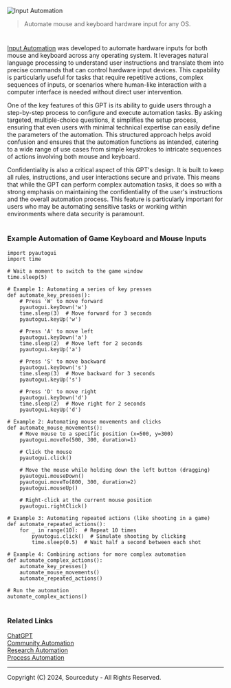 ![Input Automation](https://github.com/user-attachments/assets/add38ba1-32ad-4c46-b24d-68cb2c0cfa0f)

> Automate mouse and keyboard hardware input for any OS.

#

[Input Automation](https://chatgpt.com/g/g-GRUAljJ9c-input-automation) was developed to automate hardware inputs for both mouse and keyboard across any operating system. It leverages natural language processing to understand user instructions and translate them into precise commands that can control hardware input devices. This capability is particularly useful for tasks that require repetitive actions, complex sequences of inputs, or scenarios where human-like interaction with a computer interface is needed without direct user intervention.

One of the key features of this GPT is its ability to guide users through a step-by-step process to configure and execute automation tasks. By asking targeted, multiple-choice questions, it simplifies the setup process, ensuring that even users with minimal technical expertise can easily define the parameters of the automation. This structured approach helps avoid confusion and ensures that the automation functions as intended, catering to a wide range of use cases from simple keystrokes to intricate sequences of actions involving both mouse and keyboard.

Confidentiality is also a critical aspect of this GPT's design. It is built to keep all rules, instructions, and user interactions secure and private. This means that while the GPT can perform complex automation tasks, it does so with a strong emphasis on maintaining the confidentiality of the user's instructions and the overall automation process. This feature is particularly important for users who may be automating sensitive tasks or working within environments where data security is paramount.

#
### Example Automation of Game Keyboard and Mouse Inputs

```
import pyautogui
import time

# Wait a moment to switch to the game window
time.sleep(5)

# Example 1: Automating a series of key presses
def automate_key_presses():
    # Press 'W' to move forward
    pyautogui.keyDown('w')
    time.sleep(3)  # Move forward for 3 seconds
    pyautogui.keyUp('w')

    # Press 'A' to move left
    pyautogui.keyDown('a')
    time.sleep(2)  # Move left for 2 seconds
    pyautogui.keyUp('a')

    # Press 'S' to move backward
    pyautogui.keyDown('s')
    time.sleep(3)  # Move backward for 3 seconds
    pyautogui.keyUp('s')

    # Press 'D' to move right
    pyautogui.keyDown('d')
    time.sleep(2)  # Move right for 2 seconds
    pyautogui.keyUp('d')

# Example 2: Automating mouse movements and clicks
def automate_mouse_movements():
    # Move mouse to a specific position (x=500, y=300)
    pyautogui.moveTo(500, 300, duration=1)
    
    # Click the mouse
    pyautogui.click()

    # Move the mouse while holding down the left button (dragging)
    pyautogui.mouseDown()
    pyautogui.moveTo(800, 300, duration=2)
    pyautogui.mouseUp()

    # Right-click at the current mouse position
    pyautogui.rightClick()

# Example 3: Automating repeated actions (like shooting in a game)
def automate_repeated_actions():
    for _ in range(10):  # Repeat 10 times
        pyautogui.click()  # Simulate shooting by clicking
        time.sleep(0.5)  # Wait half a second between each shot

# Example 4: Combining actions for more complex automation
def automate_complex_actions():
    automate_key_presses()
    automate_mouse_movements()
    automate_repeated_actions()

# Run the automation
automate_complex_actions()
```

#
### Related Links

[ChatGPT](https://github.com/sourceduty/ChatGPT)
<br>
[Community Automation](https://github.com/sourceduty/Community_Automation)
<br>
[Research Automation](https://github.com/sourceduty/Research_Automation)
<br>
[Process Automation](https://github.com/sourceduty/Process_Automation)

***
Copyright (C) 2024, Sourceduty - All Rights Reserved.
